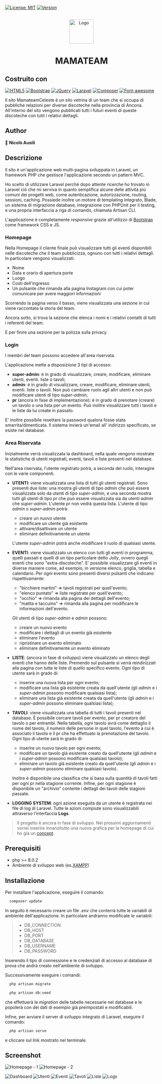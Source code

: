 [![License: MIT](https://img.shields.io/badge/License-MIT-yellow.svg)][license-url]
[![Version](https://badge.fury.io/gh/tterb%2FHyde.svg)](https://badge.fury.io/gh/tterb%2FHyde)


<!-- LOGO DEL PROGETTO -->
<br />
<div align="center">
  <a href="https://mamateamceleste.it">
    <img src="public/assets/img/Logo_Mamateam_Dopestaff.png" alt="Logo" width="80" height="80">
  </a>

<h1 align="center">MAMATEAM</h3>
</div>


<!-- ABOUT THE PROJECT -->

## Costruito con


[![HTML5][HTML5.com]][HTML5-url]
[![Bootstrap][Bootstrap.com]][Bootstrap-url]
[![JQuery][JQuery.com]][JQuery-url]
[![Laravel][Laravel.com]][Laravel-url]
[![Composer][Composer.com]][Composer-url]
[![Font-awesome][Font-Awesome.com]][Font-Awesome-url]

Il sito MamateamCeleste è un sito vetrina di un team che si occupa di pubbliche relazioni per diverse discoteche nella
provincia di Ancona.
All'interno del sito vengono pubblicati tutti i futuri eventi di queste discoteche con tutti i relativi dettagli.

## Author
👤 **Nicolò Ausili**

## Descrizione


Il sito è un'applicazione web multi-pagina sviluppata in Laravel, un framework PHP che gestisce l'applicazione secondo
un pattern MVC.

Ho scelto di utilizzare Laravel perchè dopo attente ricerche ho trovato in Laravel ciò che mi serviva in quanto
semplifica alcune delle attività più comuni dei progetti web, come autenticazione, autorizzazione, routing, sessioni,
caching. Possiede inoltre un motore di templating integrato, Blade, un sistema di migrazione database, integrazione con
PHPUnit per il testing, e una propria interfaccia a riga di comando, chiamata Artisan CLI.

L'applicazione è completamente *responsive* grazie all'utilizzo di [Bootstrap](https://getbootstrap.com/) come framework
CSS e JS.

### Homepage

Nella Homepage il cliente finale può visualizzare tutti gli eventi disponibili nelle discoteche che il team pubblicizza,
ognuno con tutti i relativi dettagli.
In particolare vengono visualizzati:

* Nome
* Data e orario di apertura porte
* Luogo
* Costi dell'ingresso
* Un pulsante che rimanda alla pagina Instagram con cui poter comunicare per avere maggiori informazioni

Scorrendo la pagina verso il basso, viene visualizzata una sezione in cui viene raccontata la storia del team.

Ancora sotto, si trova la sezione che elenca i nomi e i relativi contatti di tutti i referenti del team.

E per finire una sezione per la polizza sulla privacy.

### Login

I membri del team possono accedere all'area riservata.

L'applicazione mette a disposizione 3 tipi di accesso:

* **super-admin**: è in grado di visualizzare, creare, modificare, eliminare utenti, eventi. liste o tavoli;
* **admin**: è in grado di visualizzare, creare, modificare, eliminare utenti, eventi. liste o tavoli. Non può cambiare
  ruolo agli altri utenti e non può modificare utenti di tipo *super-admin*;
* **pr** (ancora in fase di implementazione): è in grado di prenotare (creare) un tavolo o una lista per un evento. Può
  inoltre visualizzare tutti i tavoli e le liste da lui create in passato.

E' inoltre possibile resettare la password qualora fosse stata smarrita/dimenticata. Il sistema invierà un'email all'
indirizzo specificato, se esiste nel database.

### Area Riservata

Inizialmente verrà visualizzata la dashboard, nella quale vengono mostrate le statistiche di utenti registrati, eventi,
tavoli e liste presenti nel database.

Nell'area riservata, l'utente registrato potrà, a seconda del ruolo, interagire con le varie componenti.

* **UTENTI**: viene visualizzata una lista di tutti gli utenti registrati. Sono presenti due liste: una mostra gli
  utenti di tipo *admin* che può essere visualizzata solo da utenti di tipo *super-admin*, e una seconda mostra tutti
  gli utenti di tipo *pr* che può essere visualizzata sia da utenti *admin* che *super-admin*. L'utente *pr* non vedrà
  questa lista. L'utente di tipo *admin* o *super-admin* potrà:
    * creare un nuovo utente
    * modificare un utente già esistente
    * attivare/disattivare un utente
    * eliminare definitivamente un utente

  L'utente *super-admin* potrà anche modificare il ruolo di qualsiasi utente.


* **EVENTI**: viene visualizzato un elenco con tutti gli eventi in programma, quelli passati e quelli di un tipo
  particolare detto *Jolly*, ovvero quegli eventi che sono \"extra-discoteche\". E' possibile visualizzare gli eventi in
  diverse maniere come, ad esempio, in versione elenco, griglia, tabella e calendario. Per ogni evento sono presenti
  diversi pulsanti che indicano rispettivamente:
    * "bicchiere martini" => tavoli registrati per quell'evento;
    * "elenco puntato" => liste registrate per quell'evento;
    * "occhio" => rimanda alla pagina dei dettagli dell'evento;
    * "matita e taccuino" => rimanda alla pagina per modificare le informazioni dell'evento.

  Gli utenti di tipo *super-admin* e *admin* possono:
    * creare un nuovo evento
    * modificare i dettagli di un evento già esistente
    * eliminare l'evento
    * ripristinare un evento eliminato
    * eliminare definitivamente un evento eliminato


* **LISTE**: (ancora in fase di sviluppo) viene visualizzato un elenco degli eventi che hanno delle liste. Premendo sul
  pulsante si verrà reindirizzati alla pagina con tutte le liste di quello specifico evento. Ogni tipo di utente sarà in
  grado di:
    * inserire una nuova lista per ogni evento;
    * modificare una lista già esistente creata da quell'utente (gli *admin* e i *super-admin* possono modificare
      qualsiasi lista);
    * eliminare una lista già esistente creata da quell'utente (gli *admin* e i *super-admin* possono eliminare
      qualsiasi lista);


* **TAVOLI**: viene visualizzata una tabella di tutti i tavoli presenti nel database. È possibile cercare tavoli per
  evento, per pr creatore del tavolo o per entrambi. Nella tabella, ogni tavolo avrà come dettaglio il nome del tavolo,
  il numero delle persone in quel tavolo, l'evento a cui è associato il tavolo e il pr che ha effettuato la prenotazione
  del tavolo. Ogni tipo di utente sarà in grado di:
    * inserire un nuovo tavolo per ogni evento;
    * modificare un tavolo già esistente creato da quell'utente (gli *admin* e i *super-admin* possono modificare
      qualsiasi tavolo);
    * eliminare un tavolo già esistente creato da quell'utente (gli *admin* e i *super-admin* possono eliminare
      qualsiasi tavolo).

  Inoltre è disponibile una classifica che si basa sulla quantità di tavoli fatti per ogni pr nella stagione corrente.
  Infine, per ogni stagione è disponibile un "archivio" contente i dettagli dei tavoli delle stagioni passate.


* **LOGGING SYSTEM**: ogni azione eseguita da un utente è registrata nei file di log di Laravel. Tutte le azioni
  compiute
  sono visualizzabili attraverso l'interfaccia **Logs**.


> Il progetto è ancora in fase di sviluppo. Nei prossimi aggiornamenti vorrei inserire innanzitutto una nuova grafica
> per la homepage di cui ho già
> un [concept]([https://www.figma.com/file/sA1yHloOcHvikVttXss01T/Landing-page---Desktop-view?node-id=0%3A1&t=dGKsDrhWZfrQG9GI-1](https://www.figma.com/file/sA1yHloOcHvikVttXss01T/Landing-page---Desktop-view?node-id=0%3A1&t=hvOWr0eSrRxKHOkA-1)). 

## Prerequisiti

* php >= 8.0.2
* Ambiente di sviluppo web (es.[XAMPP](https://www.apachefriends.org/it/index.html))

## Installazione

Per installare l'applicazione, eseguire il comando:

```bash
  composer update
```

In seguito è necessario creare un file _.env_ che conterrà tutte le variabili di ambiente dell'applicazione.
In particolare andranno modificate le variabili:

> * DB_CONNECTION
> * DB_HOST
> * DB_PORT
> * DB_DATABASE
> * DB_USERNAME
> * DB_PASSWORD

Inserendo il tipo di connessione e le credenziali di accesso al database di prova che andrà creato nell'ambiente di
sviluppo.

Successivamente eseguire i comandi:

```bash
  php artisan migrate

  php artisan db:seed
```

che effettuerà le _migration_ delle tabelle necessarie nel database e le popolerà con dei dati di esempio già
preimpostati e modificabili.

Infine, per avviare il server di sviluppo integrato di Laravel, eseguire il comando:

```bash
  php artisan serve
```

e cliccare sul link mostrato nel terminale.

## Screenshot
![Homepage - 1](https://github.com/NikoAuso/PAWM-Project/blob/master/repo-img/Homepage1.png)
![Homepage - 2](https://github.com/NikoAuso/PAWM-Project/blob/master/repo-img/Homepage2.png)

![Dashboard](https://github.com/NikoAuso/PAWM-Project/blob/master/repo-img/Dashboard.png)
![Utenti](https://github.com/NikoAuso/PAWM-Project/blob/master/repo-img/Utenti.png)
![Eventi](https://github.com/NikoAuso/PAWM-Project/blob/master/repo-img/Eventi.png)
![Tavoli](https://github.com/NikoAuso/PAWM-Project/blob/master/repo-img/Tavoli.png)
![Liste](https://github.com/NikoAuso/PAWM-Project/blob/master/repo-img/Liste.png)
![Logs](https://github.com/NikoAuso/PAWM-Project/blob/master/repo-img/Logs.png)

<!-- MARKDOWN LINKS & IMAGES -->
<!-- https://www.markdownguide.org/basic-syntax/#reference-style-links -->

[license-url]: https://github.com/git/git-scm.com/blob/main/MIT-LICENSE.txt

[Laravel.com]: https://img.shields.io/badge/Laravel-FF2D20?style=for-the-badge&logo=laravel&logoColor=white

[Laravel-url]: https://laravel.com

[Bootstrap.com]: https://img.shields.io/badge/Bootstrap-563D7C?style=for-the-badge&logo=bootstrap&logoColor=white

[Bootstrap-url]: https://getbootstrap.com

[JQuery.com]: https://img.shields.io/badge/jQuery-0769AD?style=for-the-badge&logo=jquery&logoColor=white

[JQuery-url]: https://jquery.com

[Composer.com]: https://img.shields.io/badge/Composer-885630?style=for-the-badge&logo=Composer&logoColor=white

[Composer-url]: https://getcomposer.org/

[Font-Awesome.com]: https://img.shields.io/badge/Font_Awesome-339AF0?style=for-the-badge&logo=fontawesome&logoColor=white

[Font-Awesome-url]: https://fontawesome.com/

[HTML5.com]: https://img.shields.io/badge/HTML5-E34F26?style=for-the-badge&logo=html5&logoColor=white

[HTML5-url]: http://www.html5.com/
